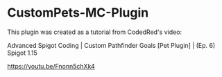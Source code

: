 # CustomPets-MC-Plugin
This plugin was created as a tutorial from CodedRed's video: 

Advanced Spigot Coding | Custom Pathfinder Goals [Pet Plugin] | (Ep. 6) Spigot 1.15

https://youtu.be/Fnonn5chXk4
